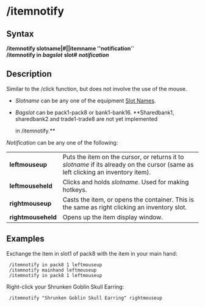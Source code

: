 # /itemnotify

## Syntax

**/itemnotify slotname\|\#\|\|itemname ''notification**''  
**/itemnotify in** _**bagslot**_ **slot\#** _**notification**_

## Description

Similar to the /click function, but does not involve the use of the mouse.

* _Slotname_ can be any one of the equipment [Slot Names](../../reference/general/slot-names.md).
* _Bagslot_ can be pack1-pack8 or bank1-bank16. \*\*Sharedbank1, sharedbank2 and trade1-trade8 are not yet implemented

  in /itemnotify.\*\*

_Notification_ can be any one of the following:

|  |  |
| :--- | :--- |
| **leftmouseup** | Puts the item on the cursor, or returns it to _slotname_ if its already on the cursor (same as left clicking an inventory item). |
| **leftmouseheld** | Clicks and holds _slotname_. Used for making hotkeys. |
| **rightmouseup** | Casts the item, or opens the container. This is the same as right clicking an inventory slot. |
| **rightmouseheld** | Opens up the item display window. |

## Examples

Exchange the item in slot1 of pack8 with the item in your main hand:

```text
 /itemnotify in pack8 1 leftmouseup
 /itemnotify mainhand leftmouseup
 /itemnotify in pack8 1 leftmouseup
```

Right-click your Shrunken Goblin Skull Earring:

```text
 /itemnotify "Shrunken Goblin Skull Earring" rightmouseup
```
